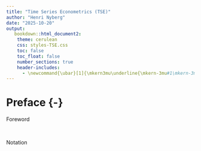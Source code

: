 ```yaml
---
title: "Time Series Econometrics (TSE)"
author: "Henri Nyberg"
date: "2025-10-20"
output:
   bookdown::html_document2:
    theme: cerulean
    css: styles-TSE.css
    toc: false
    toc_float: false
    number_sections: true
    header-includes:
      - \newcommand{\ubar}[1]{\mkern3mu\underline{\mkern-3mu#1\mkern-3mu}\mkern3mu}
---
```


<!-- Use JavaScript to Disable Right-Click -->
<script>
document.addEventListener('contextmenu', event => event.preventDefault());
</script>

<!-- Custom JavaScript for toggling code visibility -->
<script>
function toggleCode(id) {
  var x = document.getElementById(id);
  if (x.style.display === "none") {
    x.style.display = "block";
  } else {
    x.style.display = "none";
  }
}
</script>



<!-- Visibility selections. display: none;? 
  <style>

/* Initially hide elements */
.marginnotevideo {
  display: none;
}

.marginnote {
  display: none;
}

  </style>
-->


# Preface {-}

<a class="toggle-link" onclick="toggleCode('foreword')">Foreword</a>
<div id="foreword" style="display:none;">

This material is contained from various sources. The material is largely based on the materials of the many courses on time series analysis held by Professor emeritus Pentti Saikkonen at the University of Helsinki. Many thanks to him for giving access to the previous course materials, especially on the course *Stationaariset aikasarjat* (2015). Thanks also to Professor Mika Meitz and his lecture notes "Lecture Notes on Time Series Econometrics" concerning the English translation. 

- Aikasarja-analyysi / Time Series Analysis at the Univ. of Turku 2016-2025.


Other sources and potential references include the following:

- Brockwell, P.J. \& R.A. Davis (1996 or 2002). Introduction to Time Series and Forecasting. Springer (2002, 2nd ed.).

- Franses, P.H. \& D. van Dijk (2000). Non-linear time series models in empirical finance. Cambridge University Press.

- Hamilton, J. (1994). Time Series Analysis. Princeton University Press.

- L\"{u}tkepohl, H. \& M. Kr\"{a}tzig (2004). Applied Time Series Econometrics. Cambridge University Press.

- Tsay, R.S. (2010). Analysis of Financial Time Series. Wiley

- Verbeek, M. (2008). A Guide To Modern Econometrics. John Wiley \& Sons. Third Edition

These materials focus largely on univariate time series models, but we will also briefly consider the main points of multiple time series, specifically vector autoregressive (VAR) models and cointegration. Moreover, we will also consider some basics of machine learning techniques in time series econometrics. The empirical examples (carried out by RStudio) provide illustration of the theoretical basis. The empirical examples are mostly from economic and financial applications, but the methods are applicable in many other fields as well.

Some empirical examples are based on well-known journal articles:

- Hall, R.E. (1978). Stochastic implications of the life cycle-permanent income hypothesis: Theory and evidence. Journal of Political Economy, 86(6), 971--987.

- Stock, J.H & M.W. Watson (2001). Vector Autoregressions. Journal of Economic Perspectives, 15(4), 101--115.


Datasets and data sources used in this lecture manuscript:

- Shiller data: Robert Shiller's data on Irrational Exuberance

- FRED data

- quantmod R package

Thanks also to BSc Juho Pitkäranta for helping with translation and setting up this version. All remaining errors are by the author. 
</div>

&nbsp;

<a class="toggle-link" onclick="toggleCode('notation')">Notation</a> 
<div id="notation" style="display:none;">

On this course, we follow the following notational selections:

- We will use the same notation for random quantities and their realized values. The context should make the difference clear.

- In matrix calculations, vectors are interpreted as column vectors and we might also denote, for example, $y=\left[y_{1}\text{ }\cdots\text{ }y_{T}\right]^{\prime}$, where the superscripted comma denotes transpose of a vector (or elsewhere also of a matrix).

</div>

&nbsp;



